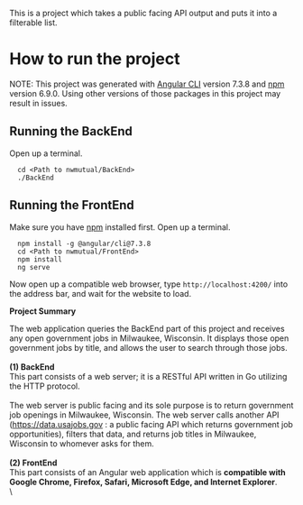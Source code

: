 This is a project which takes a public facing API output and puts it into a filterable list.

# How to run the project

NOTE: This project was generated with [Angular CLI](https://github.com/angular/angular-cli) version 7.3.8 and [npm](https://www.npmjs.com/get-npm) version 6.9.0. Using other versions of those packages in this project may result in issues.

## Running the BackEnd
Open up a terminal.
```
  cd <Path to nwmutual/BackEnd>
  ./BackEnd
```

## Running the FrontEnd
Make sure you have [npm](https://www.npmjs.com/get-npm) installed first. Open up a terminal.
```
  npm install -g @angular/cli@7.3.8
  cd <Path to nwmutual/FrontEnd>
  npm install
  ng serve
```
Now open up a compatible web browser, type `http://localhost:4200/` into the address bar, and wait for the website to load.

**Project Summary**

The web application queries the BackEnd part of this project and receives any open government jobs in Milwaukee, Wisconsin.  It displays those open government jobs by title, and allows the user to search through those jobs.\
\
**(1) BackEnd**\
This part consists of a web server; it is a RESTful API written in Go utilizing the HTTP protocol.\
\
The web server is public facing and its sole purpose is to return government job openings in Milwaukee, Wisconsin.  The web server calls another API (https://data.usajobs.gov : a public facing API which returns government job opportunities), filters that data, and returns job titles in Milwaukee, Wisconsin to whomever asks for them.\
\
**(2) FrontEnd**\
This part consists of an Angular web application which is **compatible with Google Chrome, Firefox, Safari, Microsoft Edge, and Internet Explorer**.\
\
